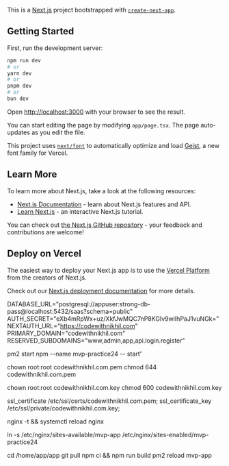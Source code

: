 This is a [Next.js](https://nextjs.org) project bootstrapped with [`create-next-app`](https://nextjs.org/docs/app/api-reference/cli/create-next-app).

## Getting Started

First, run the development server:

```bash
npm run dev
# or
yarn dev
# or
pnpm dev
# or
bun dev
```

Open [http://localhost:3000](http://localhost:3000) with your browser to see the result.

You can start editing the page by modifying `app/page.tsx`. The page auto-updates as you edit the file.

This project uses [`next/font`](https://nextjs.org/docs/app/building-your-application/optimizing/fonts) to automatically optimize and load [Geist](https://vercel.com/font), a new font family for Vercel.

## Learn More

To learn more about Next.js, take a look at the following resources:

- [Next.js Documentation](https://nextjs.org/docs) - learn about Next.js features and API.
- [Learn Next.js](https://nextjs.org/learn) - an interactive Next.js tutorial.

You can check out [the Next.js GitHub repository](https://github.com/vercel/next.js) - your feedback and contributions are welcome!

## Deploy on Vercel

The easiest way to deploy your Next.js app is to use the [Vercel Platform](https://vercel.com/new?utm_medium=default-template&filter=next.js&utm_source=create-next-app&utm_campaign=create-next-app-readme) from the creators of Next.js.

Check out our [Next.js deployment documentation](https://nextjs.org/docs/app/building-your-application/deploying) for more details.

DATABASE_URL="postgresql://appuser:strong-db-pass@localhost:5432/saas?schema=public"
AUTH_SECRET="eXb4mRpWx+uz/XkfJwMQC7nP8KGIv9wiIhPaJ1vuNGk="
NEXTAUTH_URL="https://codewithnikhil.com"
PRIMARY_DOMAIN="codewithnikhil.com"
RESERVED_SUBDOMAINS="www,admin,app,api.login.register"

pm2 start npm --name mvp-practice24 -- start'

chown root:root codewithnikhil.com.pem
chmod 644 codewithnikhil.com.pem

chown root:root codewithnikhil.com.key
chmod 600 codewithnikhil.com.key

ssl_certificate /etc/ssl/certs/codewithnikhil.com.pem;
ssl_certificate_key /etc/ssl/private/codewithnikhil.com.key;

nginx -t && systemctl reload nginx

ln -s /etc/nginx/sites-available/mvp-app /etc/nginx/sites-enabled/mvp-practice24

cd /home/app/app
git pull
npm ci && npm run build
pm2 reload mvp-app
